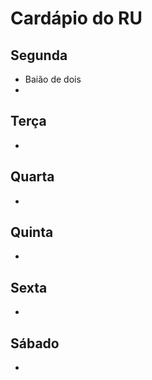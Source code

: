 # Cardápio do RU

## Segunda
- Baião de dois 
- 

## Terça
- 

## Quarta
- 

## Quinta
- 

## Sexta
- 

## Sábado
- 
